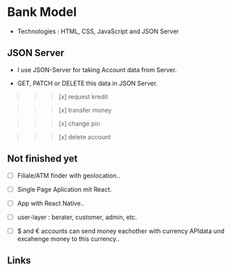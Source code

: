 # Bank Model

- Technologies : HTML, CSS, JavaScript and JSON Server

## JSON Server

- I use JSON-Server for taking Account data from Server.

- GET, PATCH or DELETE this data in JSON Server.

> > > [x] request kredit

> > > [x] transfer money

> > > [x] change pin

> > > [x] delete account

## Not finished yet

- [ ] Filiale/ATM finder with geolocation..

- [ ] Single Page Aplication mit React.

- [ ] App with React Native..

- [ ] user-layer : berater, customer, admin, etc.

- [ ] $ and € accounts can send money eachother with currency APIdata und excahenge money to this currency..

## Links
